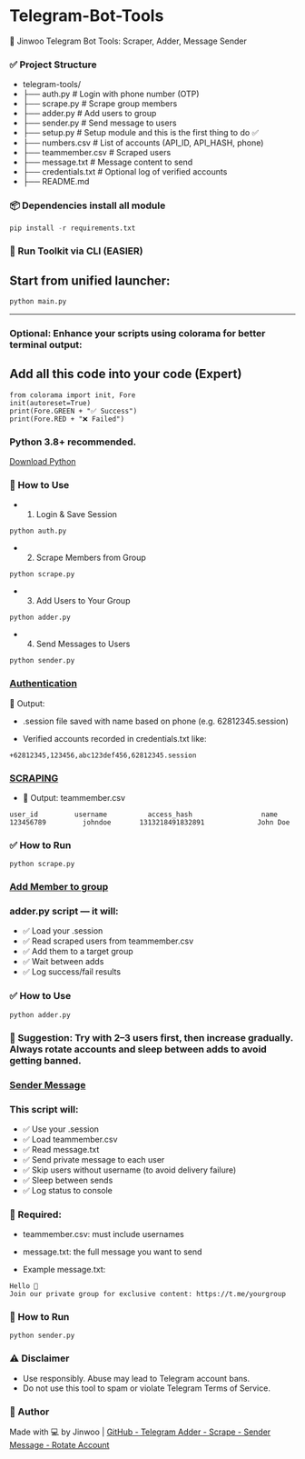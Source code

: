 # Telegram-Bot-Tools
🤖 Jinwoo Telegram Bot Tools: Scraper, Adder, Message Sender

### ✅ Project Structure 
- telegram-tools/
- ├── auth.py           # Login with phone number (OTP)
- ├── scrape.py         # Scrape group members
- ├── adder.py          # Add users to group
- ├── sender.py         # Send message to users
- ├── setup.py          # Setup module and this is the first thing to do ✅
- ├── numbers.csv       # List of accounts (API_ID, API_HASH, phone)
- ├── teammember.csv    # Scraped users
- ├── message.txt       # Message content to send
- ├── credentials.txt   # Optional log of verified accounts
- ├── README.md

### 📦 Dependencies install all module
```python
pip install -r requirements.txt
```

### 🧭 Run Toolkit via CLI (EASIER)
## Start from unified launcher:

```bash
python main.py
```

______________________________________________________________________________________________

### Optional: Enhance your scripts using colorama for better terminal output:
## Add all this code into your code (Expert)
```
from colorama import init, Fore
init(autoreset=True)
print(Fore.GREEN + "✅ Success")
print(Fore.RED + "❌ Failed")
```

### Python 3.8+ recommended.
[Download Python](https://www.python.org/downloads/)

### 🚀 How to Use
- 1. Login & Save Session
```
python auth.py
```
- 2. Scrape Members from Group
```
python scrape.py
```
- 3. Add Users to Your Group
```
python adder.py
```
- 4. Send Messages to Users
```
python sender.py
```

### [Authentication](./auth.py)

📝 Output:
- .session file saved with name based on phone (e.g. 62812345.session)

- Verified accounts recorded in credentials.txt like:
```
+62812345,123456,abc123def456,62812345.session
```

### [SCRAPING](./scrape.py)
- 📝 Output: teammember.csv
```
user_id	        username	      access_hash	              name
123456789	      johndoe	    1313218491832891	         John Doe
```
### ✅ How to Run
```
python scrape.py
```

### [Add Member to group](./adder.py)
### adder.py script — it will:

- ✅ Load your .session
- ✅ Read scraped users from teammember.csv
- ✅ Add them to a target group
- ✅ Wait between adds
- ✅ Log success/fail results

### ✅ How to Use
```
python adder.py
```

### 🧠 Suggestion: Try with 2–3 users first, then increase gradually. Always rotate accounts and sleep between adds to avoid getting banned.

### [Sender Message](./sender.py)

### This script will:

- ✅ Use your .session
- ✅ Load teammember.csv
- ✅ Read message.txt
- ✅ Send private message to each user
- ✅ Skip users without username (to avoid delivery failure)
- ✅ Sleep between sends
- ✅ Log status to console

### 📝 Required:
- teammember.csv: must include usernames

- message.txt: the full message you want to send

- Example message.txt:
```
Hello 👋
Join our private group for exclusive content: https://t.me/yourgroup
```

### 🚀 How to Run
```
python sender.py
```

### ⚠️ Disclaimer
- Use responsibly. Abuse may lead to Telegram account bans.
- Do not use this tool to spam or violate Telegram Terms of Service.


### 🧠 Author
Made with 💻 by Jinwoo | [GitHub - Telegram Adder - Scrape - Sender Message - Rotate Account ](https://github.com/Jinwo0x1400/Telegram-Bot-Tools)
